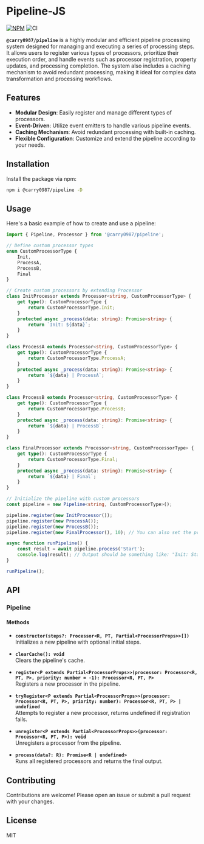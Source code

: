 # Pipeline-JS
[![NPM](https://img.shields.io/npm/v/@carry0987/pipeline.svg)](https://www.npmjs.com/package/@carry0987/pipeline) ![CI](https://github.com/carry0987/Pipeline-JS/actions/workflows/ci.yml/badge.svg)  

**`@carry0987/pipeline`** is a highly modular and efficient pipeline processing system designed for managing and executing a series of processing steps. It allows users to register various types of processors, prioritize their execution order, and handle events such as processor registration, property updates, and processing completion. The system also includes a caching mechanism to avoid redundant processing, making it ideal for complex data transformation and processing workflows.

## Features
- **Modular Design**: Easily register and manage different types of processors.
- **Event-Driven**: Utilize event emitters to handle various pipeline events.
- **Caching Mechanism**: Avoid redundant processing with built-in caching.
- **Flexible Configuration**: Customize and extend the pipeline according to your needs.

## Installation
Install the package via npm:

```bash
npm i @carry0987/pipeline -D
```

## Usage
Here's a basic example of how to create and use a pipeline:

```typescript
import { Pipeline, Processor } from '@carry0987/pipeline';

// Define custom processor types
enum CustomProcessorType {
    Init,
    ProcessA,
    ProcessB,
    Final
}

// Create custom processors by extending Processor
class InitProcessor extends Processor<string, CustomProcessorType> {
    get type(): CustomProcessorType {
        return CustomProcessorType.Init;
    }
    protected async _process(data: string): Promise<string> {
        return `Init: ${data}`;
    }
}

class ProcessA extends Processor<string, CustomProcessorType> {
    get type(): CustomProcessorType {
        return CustomProcessorType.ProcessA;
    }
    protected async _process(data: string): Promise<string> {
        return `${data} | ProcessA`;
    }
}

class ProcessB extends Processor<string, CustomProcessorType> {
    get type(): CustomProcessorType {
        return CustomProcessorType.ProcessB;
    }
    protected async _process(data: string): Promise<string> {
        return `${data} | ProcessB`;
    }
}

class FinalProcessor extends Processor<string, CustomProcessorType> {
    get type(): CustomProcessorType {
        return CustomProcessorType.Final;
    }
    protected async _process(data: string): Promise<string> {
        return `${data} | Final`;
    }
}

// Initialize the pipeline with custom processors
const pipeline = new Pipeline<string, CustomProcessorType>();

pipeline.register(new InitProcessor());
pipeline.register(new ProcessA());
pipeline.register(new ProcessB());
pipeline.register(new FinalProcessor(), 10); // You can also set the priority

async function runPipeline() {
    const result = await pipeline.process('Start');
    console.log(result); // Output should be something like: "Init: Start | ProcessA | ProcessB | Final"
}

runPipeline();
```

## API
### Pipeline
#### Methods
- **`constructor(steps?: Processor<R, PT, Partial<ProcessorProps>>[])`**  
  Initializes a new pipeline with optional initial steps.

- **`clearCache(): void`**  
  Clears the pipeline's cache.

- **`register<P extends Partial<ProcessorProps>>(processor: Processor<R, PT, P>, priority: number = -1): Processor<R, PT, P>`**  
  Registers a new processor in the pipeline.

- **`tryRegister<P extends Partial<ProcessorProps>>(processor: Processor<R, PT, P>, priority: number): Processor<R, PT, P> | undefined`**  
  Attempts to register a new processor, returns undefined if registration fails.

- **`unregister<P extends Partial<ProcessorProps>>(processor: Processor<R, PT, P>): void`**  
  Unregisters a processor from the pipeline.

- **`process(data?: R): Promise<R | undefined>`**  
  Runs all registered processors and returns the final output.

## Contributing
Contributions are welcome! Please open an issue or submit a pull request with your changes.

## License
MIT
